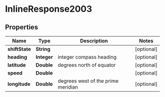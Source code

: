 
# InlineResponse2003

## Properties
Name | Type | Description | Notes
------------ | ------------- | ------------- | -------------
**shiftState** | **String** |  |  [optional]
**heading** | **Integer** | integer compass heading |  [optional]
**latitude** | **Double** | degrees north of equator |  [optional]
**speed** | **Double** |  |  [optional]
**longitude** | **Double** | degrees west of the prime meridian |  [optional]



